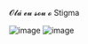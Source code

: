 𝓞𝓵𝓪́ 𝓮𝓾 𝓼𝓸𝓾 𝓸 Stigma

![image](https://github-readme-stats.vercel.app/api?username=spiderbuddy411)
![image](https://github-readme-stats.vercel.app/api/top-langs/?username=spiderbuddy411)

